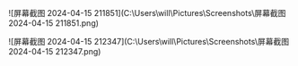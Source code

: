 ![屏幕截图 2024-04-15 211851](C:\Users\will\Pictures\Screenshots\屏幕截图 2024-04-15 211851.png)

![屏幕截图 2024-04-15 212347](C:\Users\will\Pictures\Screenshots\屏幕截图 2024-04-15 212347.png)